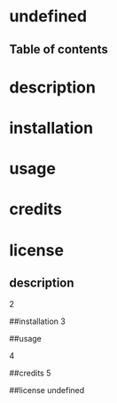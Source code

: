# undefined

  ## Table of contents
  # description 
  # installation
  # usage
  # credits
  # license

  ## description
  2

  ##installation
  3

  ##usage

  4

  ##credits
  5

  ##license
  undefined

